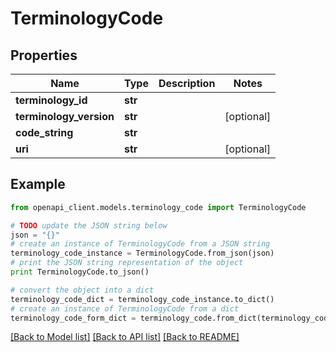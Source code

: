 # TerminologyCode


## Properties

Name | Type | Description | Notes
------------ | ------------- | ------------- | -------------
**terminology_id** | **str** |  | 
**terminology_version** | **str** |  | [optional] 
**code_string** | **str** |  | 
**uri** | **str** |  | [optional] 

## Example

```python
from openapi_client.models.terminology_code import TerminologyCode

# TODO update the JSON string below
json = "{}"
# create an instance of TerminologyCode from a JSON string
terminology_code_instance = TerminologyCode.from_json(json)
# print the JSON string representation of the object
print TerminologyCode.to_json()

# convert the object into a dict
terminology_code_dict = terminology_code_instance.to_dict()
# create an instance of TerminologyCode from a dict
terminology_code_form_dict = terminology_code.from_dict(terminology_code_dict)
```
[[Back to Model list]](../README.md#documentation-for-models) [[Back to API list]](../README.md#documentation-for-api-endpoints) [[Back to README]](../README.md)


